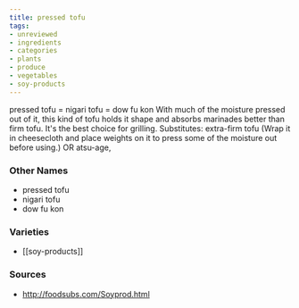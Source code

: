 ```yaml
---
title: pressed tofu
tags:
- unreviewed
- ingredients
- categories
- plants
- produce
- vegetables
- soy-products
---
```

pressed tofu = nigari tofu = dow fu kon With much of the moisture pressed out of it, this kind of tofu holds it shape and absorbs marinades better than firm tofu. It's the best choice for grilling. Substitutes: extra-firm tofu (Wrap it in cheesecloth and place weights on it to press some of the moisture out before using.) OR atsu-age,

### Other Names

* pressed tofu
* nigari tofu
* dow fu kon

### Varieties

* [[soy-products]]

### Sources
* http://foodsubs.com/Soyprod.html
